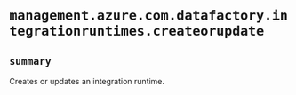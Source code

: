 # `management.azure.com.datafactory.integrationruntimes.createorupdate`

## `summary`
Creates or updates an integration runtime.


